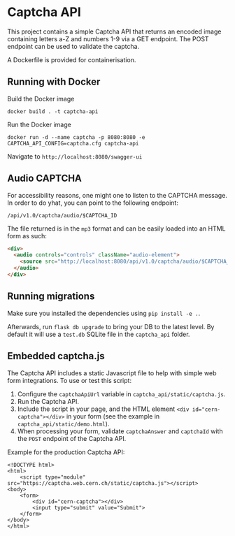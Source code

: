 # Captcha API

This project contains a simple Captcha API that returns an encoded image containing
letters a-Z and numbers 1-9 via a GET endpoint. The POST endpoint can be used to validate the
captcha.

A Dockerfile is provided for containerisation.

## Running with Docker

Build the Docker image

```
docker build . -t captcha-api
```

Run the Docker image

```
docker run -d --name captcha -p 8080:8080 -e CAPTCHA_API_CONFIG=captcha.cfg captcha-api
```

Navigate to `http://localhost:8080/swagger-ui`

## Audio CAPTCHA

For accessibility reasons, one might one to listen to the CAPTCHA message. In order to do yhat, you can point to the following endpoint:

```
/api/v1.0/captcha/audio/$CAPTCHA_ID
```

The file returned is in the `mp3` format and can be easily loaded into an HTML form as such:

```html
<div>
  <audio controls="controls" className="audio-element">
    <source src="http://localhost:8080/api/v1.0/captcha/audio/$CAPTCHA_ID" } />
  </audio>
</div>
```


## Running migrations

Make sure you installed the dependencies using `pip install -e .`. 

Afterwards, run `flask db upgrade` to bring your DB to the latest level. By default it will use a `test.db` SQLite file in the `captcha_api` folder.


## Embedded captcha.js

The Captcha API includes a static Javascript file to help with simple web form integrations. To use or test this script:

1. Configure the `captchaApiUrl` variable in `captcha_api/static/captcha.js`.
2. Run the Captcha API.
3. Include the script in your page, and the HTML element `<div id="cern-captcha"></div>` in your form (see the example in `captcha_api/static/demo.html`).
4. When processing your form, validate `captchaAnswer` and `captchaId` with the `POST` endpoint of the Captcha API.

Example for the production Captcha API:

```
<!DOCTYPE html>
<html>
    <script type="module" src="https://captcha.web.cern.ch/static/captcha.js"></script>
<body>
    <form>
        <div id="cern-captcha"></div>
        <input type="submit" value="Submit">
    </form>
</body>
</html>
```
